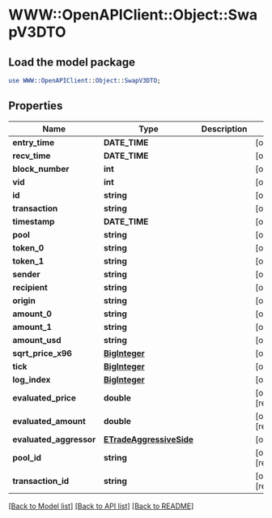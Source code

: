 # WWW::OpenAPIClient::Object::SwapV3DTO

## Load the model package
```perl
use WWW::OpenAPIClient::Object::SwapV3DTO;
```

## Properties
Name | Type | Description | Notes
------------ | ------------- | ------------- | -------------
**entry_time** | **DATE_TIME** |  | [optional] 
**recv_time** | **DATE_TIME** |  | [optional] 
**block_number** | **int** |  | [optional] 
**vid** | **int** |  | [optional] 
**id** | **string** |  | [optional] 
**transaction** | **string** |  | [optional] 
**timestamp** | **DATE_TIME** |  | [optional] 
**pool** | **string** |  | [optional] 
**token_0** | **string** |  | [optional] 
**token_1** | **string** |  | [optional] 
**sender** | **string** |  | [optional] 
**recipient** | **string** |  | [optional] 
**origin** | **string** |  | [optional] 
**amount_0** | **string** |  | [optional] 
**amount_1** | **string** |  | [optional] 
**amount_usd** | **string** |  | [optional] 
**sqrt_price_x96** | [**BigInteger**](BigInteger.md) |  | [optional] 
**tick** | [**BigInteger**](BigInteger.md) |  | [optional] 
**log_index** | [**BigInteger**](BigInteger.md) |  | [optional] 
**evaluated_price** | **double** |  | [optional] [readonly] 
**evaluated_amount** | **double** |  | [optional] [readonly] 
**evaluated_aggressor** | [**ETradeAggressiveSide**](ETradeAggressiveSide.md) |  | [optional] 
**pool_id** | **string** |  | [optional] [readonly] 
**transaction_id** | **string** |  | [optional] [readonly] 

[[Back to Model list]](../README.md#documentation-for-models) [[Back to API list]](../README.md#documentation-for-api-endpoints) [[Back to README]](../README.md)


